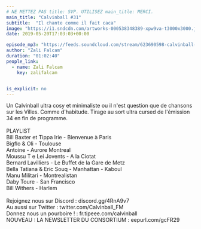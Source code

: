 ```yaml
---
# NE METTEZ PAS title: SVP. UTILISEZ main_title: MERCI.
main_title: "Calvinball #31"
subtitle:  "Il chante comme il fait caca"
image: "https://i1.sndcdn.com/artworks-000538348389-xpw9va-t3000x3000.jpg"
date: 2019-05-20T17:03:03+00:00

episode_mp3: "https://feeds.soundcloud.com/stream/623690598-calvinball-radio-calvinball-31-il-chante-comme-il-fait-cacamp3.mp3"
author: "Zali Falcam"
duration: "01:02:40"
people_link: 
  - name: Zali Falcam
    key: zalifalcam


is_explicit: no
---
```


<PodcastHeader/>

<!-- ECRIRE LA DESCRIPTION DE L'EPISODE SOUS CETTE LIGNE -->
Un Calvinball ultra cosy et minimaliste ou il n'est question que de chansons sur les Villes. Comme d'habitude. Tirage au sort ultra cursed de l'émission 34 en fin de programme.<br><br>PLAYLIST<br>Bill Baxter et Tippa Irie - Bienvenue à Paris<br>Bigflo &amp; Oli - Toulouse<br>Antoine - Aurore Montreal<br>Moussu T e Lei Jovents - A la Ciotat<br>Bernard Lavilliers - Le Buffet de la Gare de Metz<br>Bella Tatiana &amp; Eric Souq - Manhattan - Kaboul<br>Manu Militari - Montrealistan<br>Daby Toure - San Francisco<br>Bill Withers - Harlem<br><br>Rejoignez nous sur Discord : discord.gg/4RnA9v7<br>Au aussi sur Twitter : twitter.com/Calvinball_FM<br>Donnez nous un pourboire ! : fr.tipeee.com/calvinball<br>NOUVEAU : LA NEWSLETTER DU CONSORTIUM : eepurl.com/gcFR29

